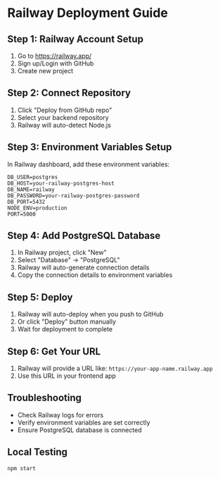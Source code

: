 # Railway Deployment Guide

## Step 1: Railway Account Setup

1. Go to https://railway.app/
2. Sign up/Login with GitHub
3. Create new project

## Step 2: Connect Repository

1. Click "Deploy from GitHub repo"
2. Select your backend repository
3. Railway will auto-detect Node.js

## Step 3: Environment Variables Setup

In Railway dashboard, add these environment variables:

```
DB_USER=postgres
DB_HOST=your-railway-postgres-host
DB_NAME=railway
DB_PASSWORD=your-railway-postgres-password
DB_PORT=5432
NODE_ENV=production
PORT=5000
```

## Step 4: Add PostgreSQL Database

1. In Railway project, click "New"
2. Select "Database" → "PostgreSQL"
3. Railway will auto-generate connection details
4. Copy the connection details to environment variables

## Step 5: Deploy

1. Railway will auto-deploy when you push to GitHub
2. Or click "Deploy" button manually
3. Wait for deployment to complete

## Step 6: Get Your URL

1. Railway will provide a URL like: `https://your-app-name.railway.app`
2. Use this URL in your frontend app

## Troubleshooting

- Check Railway logs for errors
- Verify environment variables are set correctly
- Ensure PostgreSQL database is connected

## Local Testing

```bash
npm start
```
